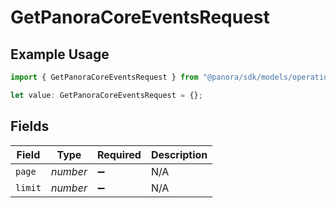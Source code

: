 # GetPanoraCoreEventsRequest

## Example Usage

```typescript
import { GetPanoraCoreEventsRequest } from "@panora/sdk/models/operations";

let value: GetPanoraCoreEventsRequest = {};
```

## Fields

| Field              | Type               | Required           | Description        |
| ------------------ | ------------------ | ------------------ | ------------------ |
| `page`             | *number*           | :heavy_minus_sign: | N/A                |
| `limit`            | *number*           | :heavy_minus_sign: | N/A                |